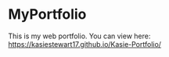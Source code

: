 # MyPortfolio
This is my web portfolio. You can view here: https://kasiestewart17.github.io/Kasie-Portfolio/
